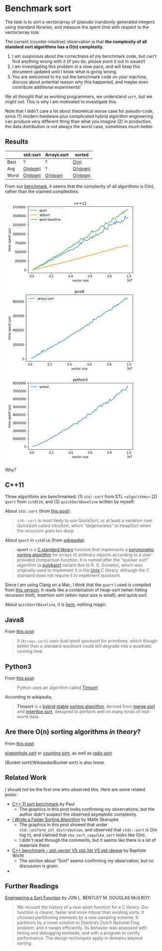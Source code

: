 Benchmark sort
=======

The task is to sort a vector/array of (pseudo-)randomly generated integers using standard libraries, and measure the spent time with respect to the vector/array size.

The current (counter-intuitive) observation is that **the complexity of all standard sort algorithms has a O(n) complexity**.

1. I am suspicious about the correctness of my benchmark code, but can't find anything wrong with it (if you do, please point it out in issues!)
2. I am investigating this problem in a slow pace, and will keep this document updated until I know what is going wrong.
3. You are welcomed to try out the benchmark code on your machine, discuss about potential reason why this happened, and maybe even contribute additional experiments!

We all thought that as working programmers, we understand `sort`, but we *might not*. This is why I am motivated to investigate this.

Note that I didn't care a lot about theoretical worse case for pseudo-code, since (1) modern hardware plus complicated hybrid algorithm engineering can produce very different thing than what you imagine (2) in production, the data distribution is not always the worst case, sometimes much better.

## Results

|       | std::sort                                           | Arrays.sort                                                  | sorted                                            |
| ----- | --------------------------------------------------- | ------------------------------------------------------------ | ------------------------------------------------- |
| Best  | ?                                                   | ?                                                            | [O(n)](https://en.wikipedia.org/wiki/Timsort)     |
| Avg   | [O(nlogn)](https://en.wikipedia.org/wiki/Introsort) | ?                                                            | [O(nlogn)](https://en.wikipedia.org/wiki/Timsort) |
| Worst | [O(nlogn)](https://en.wikipedia.org/wiki/Introsort) | [O(nlogn)](https://www.quora.com/What-is-the-complexity-of-Arrays-sort-in-java-Also-why-isn%E2%80%99t-it-as-efficient-as-quick-sort-in-C-or-C++) | [O(nlogn)](https://en.wikipedia.org/wiki/Timsort) |

From our [benchmark](explore.ipynb), it seems that the complexity of all algorithms is O(n), rather than the claimed complexities:

![](c++11.png)
![](java8.png)
![](python3.png)

Why?



## C++11

Three algorithms are benchmarked: (1) `std::sort` from STL `<algorithms>` (2) `qsort` from `cstdlib`, and (3) `quickSortBaseline` written by myself:

About `std::sort` (from [this post](https://stackoverflow.com/questions/5038895/does-stdsort-implement-quicksort)):

> `std::sort` is most likely to use QuickSort, or at least a variation over QuickSort called IntroSort, which "degenerates" to HeapSort when the recursion goes too deep.

About `qsort` in `cstdlib` (from [wikipedia](https://en.wikipedia.org/wiki/Qsort)):

> **qsort** is a [C standard library](https://en.wikipedia.org/wiki/C_standard_library) function that implements a [polymorphic](https://en.wikipedia.org/wiki/Polymorphism_(computer_science)) [sorting algorithm](https://en.wikipedia.org/wiki/Sorting_algorithm) for arrays of arbitrary objects according to a user-provided comparison function. It is named after the "quicker sort" algorithm (a [quicksort](https://en.wikipedia.org/wiki/Quicksort) variant due to R. S. Scowen), which was originally used to implement it in the [Unix](https://en.wikipedia.org/wiki/Unix) C library, although the C standard does not require it to implement quicksort.

Since I am using Clang on a Mac, I think that the `qsort` I used is compiled from [this version](https://opensource.apple.com/source/Libc/Libc-1272.250.1/stdlib/FreeBSD/qsort.c.auto.html). It reads like a combination of heap-sort (when hitting recursion limit), insertion sort (when input size is small), and quick sort.

About `quickSortBaseline`, it is [here](./quicksort.hpp), nothing magic.

## Java8

From [this post](https://www.quora.com/What-is-the-complexity-of-Arrays-sort-in-java-Also-why-isn%E2%80%99t-it-as-efficient-as-quick-sort-in-C-or-C++):

> It (`Arrays.sort`) uses dual-pivot quicksort for primitives, which though better than a standard quicksort could still degrade into a quadratic running time.

## Python3

From [this post](https://stackoverflow.com/questions/10948920/what-algorithm-does-pythons-sorted-use):

> Python uses an algorithm called [Timsort](https://en.wikipedia.org/wiki/Timsort)

According to wikipedia,

> **Timsort** is a [hybrid](https://en.wikipedia.org/wiki/Hybrid_algorithm) [stable](https://en.wikipedia.org/wiki/Category:Stable_sorts) [sorting algorithm](https://en.wikipedia.org/wiki/Sorting_algorithm), derived from [merge sort](https://en.wikipedia.org/wiki/Merge_sort) and [insertion sort](https://en.wikipedia.org/wiki/Insertion_sort), designed to perform well on many kinds of real-world data.

## Are there O(n) sorting algorithms *in theory*?

From [this post](https://stackoverflow.com/questions/749585/sorting-in-linear-time):

[pigeonhole sort](http://en.wikipedia.org/wiki/Pigeonhole_sort) or [counting sort](http://en.wikipedia.org/wiki/Counting_sort), as well as [radix sort](http://en.wikipedia.org/wiki/Radix_sort).

[Bucket sort](Wikipedia/Bucket sort) is also linear.

## Related Work

I should not be the first one who observed this. Here are some related posts:

- [C++ 11 sort benchmark](https://solarianprogrammer.com/2012/10/24/cpp-11-sort-benchmark/) by Paul
    - The graphics in this post looks confirming my observations, but the author didn't suspect the observed asymptotic complexity.
- [I Wrote a Faster Sorting Algorithm](https://probablydance.com/2016/12/27/i-wrote-a-faster-sorting-algorithm/) by Malte Skarupke
    - The graphics in this post showed that under `std::uniform_int_distribution`, and observed that `stds::sort` is O(n log n), and claimed that `ska_sort_copy`/`ska_sort` looks like O(n).
    - I didn't read through the comments, but it seems like there is a lot of materials there
- [C++ benchmark – std::vector VS std::list VS std::deque](https://baptiste-wicht.com/posts/2012/12/cpp-benchmark-vector-list-deque.html) by Baptiste Wicht
    - The section about "Sort" seems confirming my observation, but no discussion is given.
- 



## Further Readings

[Engineering a Sort Function](http://citeseer.ist.psu.edu/viewdoc/download;jsessionid=E22D8909B745356EF8EBE86CF6EC0309?doi=10.1.1.14.8162&rep=rep1&type=pdf) by JON L. BENTLEY M. DOUGLAS McILROY:

> We recount the history of a new qsort function for a C library. Our function is clearer, faster and more robust than existing sorts. It chooses partitioning elements by a new sampling scheme; it partitions by a novel solution to Dijkstra’s Dutch National Flag problem; and it swaps efficiently. Its behavior was assessed with timing and debugging testbeds, and with a program to certify performance. The design techniques apply in domains beyond sorting.

